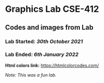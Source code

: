 # Graphics Lab CSE-412
## Codes and images from Lab 

### Lab Started: _30th October 2021_
### Lab Ended: _6th January 2022_

__Html colors link:__ https://htmlcolorcodes.com/

_Note: This was a fun lab._